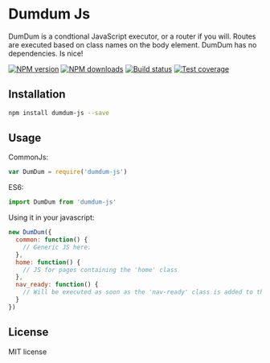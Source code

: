 # Dumdum Js

DumDum is a condtional JavaScript executor, or a router if you will. Routes are executed based on class names on the body element. DumDum has no dependencies. Is nice!

[![NPM version][npm-image]][npm-url]
[![NPM downloads][downloads-image]][downloads-url]
[![Build status][travis-image]][travis-url]
[![Test coverage][coveralls-image]][coveralls-url]

>

## Installation

```sh
npm install dumdum-js --save
```

## Usage

CommonJs:
```js
var DumDum = require('dumdum-js')
```

ES6:
```js
import DumDum from 'dumdum-js'
```

Using it in your javascript:
```js
new DumDum({
  common: function() {
    // Generic JS here.
  },
  home: function() {
    // JS for pages containing the 'home' class
  },
  nav_ready: function() {
    // Will be executed as soon as the 'nav-ready' class is added to the body.
  }
})
```

## License

MIT license

[npm-image]: https://img.shields.io/npm/v/dumdum-js.svg?style=flat
[npm-url]: https://npmjs.org/package/dumdum-js
[downloads-image]: https://img.shields.io/npm/dm/dumdum-js.svg?style=flat
[downloads-url]: https://npmjs.org/package/dumdum-js
[travis-image]: https://img.shields.io/travis/tormjens/dumdum-js.svg?style=flat
[travis-url]: https://travis-ci.org/tormjens/dumdum-js
[coveralls-image]: https://img.shields.io/coveralls/tormjens/dumdum-js.svg?style=flat
[coveralls-url]: https://coveralls.io/r/tormjens/dumdum-js?branch=master

